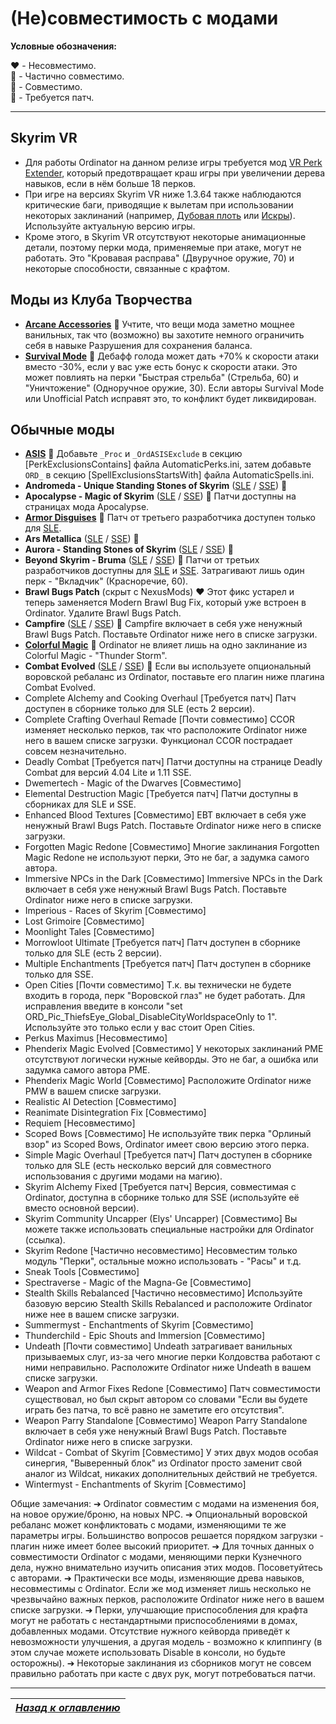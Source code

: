 # (Не)совместимость с модами

**Условные обозначения:**

❤️ - Несовместимо.  
💛 - Частично совместимо.  
💚 - Совместимо.  
💙 - Требуется патч.

------

## Skyrim VR
+ Для работы Ordinator на данном релизе игры требуется мод [VR Perk Extender](https://www.nexusmods.com/skyrimspecialedition/mods/16330), который предотвращает краш игры при увеличении дерева навыков, если в нём больше 18 перков.
+ При игре на версиях Skyrim VR ниже 1.3.64 также наблюдаются критические баги, приводящие к вылетам при использовании некоторых заклинаний (например, [Дубовая плоть](https://elderscrolls.fandom.com/ru/wiki/Дубовая_плоть) или [Искры](https://elderscrolls.fandom.com/ru/wiki/Искры)). Используйте актуальную версию игры.
+ Кроме этого, в Skyrim VR отсутствуют некоторые анимационные детали, поэтому перки мода, применяемые при атаке, могут не работать. Это "Кровавая расправа" (Двуручное оружие, 70) и некоторые способности, связанные с крафтом.

## Моды из Клуба Творчества
+ [**Arcane Accessories**](https://en.uesp.net/wiki/Skyrim:Arcane_Accessories) 💚 Учтите, что вещи мода заметно мощнее ванильных, так что (возможно) вы захотите немного ограничить себя в навыке Разрушения для сохранения баланса.
+ [**Survival Mode**](https://en.uesp.net/wiki/Skyrim:Survival_Mode) 💛 Дебафф голода может дать +70% к скорости атаки вместо -30%, если у вас уже есть бонус к скорости атаки. Это может повлиять на перки "Быстрая стрельба" (Стрельба, 60) и "Уничтожение" (Одноручное оружие, 30). Если авторы Survival Mode или Unofficial Patch исправят это, то конфликт будет ликвидирован.

## Обычные моды
+ [**ASIS**](https://www.nexusmods.com/skyrim/mods/18436) 💙 Добавьте `_Proc` и `_OrdASISExclude` в секцию [PerkExclusionsContains] файла AutomaticPerks.ini, затем добавьте `ORD_` в секцию [SpellExclusionsStartsWith] файла AutomaticSpells.ini.
+ **Andromeda - Unique Standing Stones of Skyrim** ([SLE](https://www.nexusmods.com/skyrim/mods/89219) / [SSE](https://www.nexusmods.com/skyrimspecialedition/mods/14910)) 💚
+ **Apocalypse - Magic of Skyrim** ([SLE](https://www.nexusmods.com/skyrim/mods/16225) / [SSE](https://www.nexusmods.com/skyrimspecialedition/mods/1090)) 💙 Патчи доступны на страницах мода Apocalypse.
+ [**Armor Disguises**](https://www.nexusmods.com/skyrim/mods/20903) 💙 Патч от третьего разработчика доступен только для [SLE](https://www.nexusmods.com/skyrim/mods/77949).
+ **Ars Metallica** ([SLE](https://www.nexusmods.com/skyrim/mods/16084/) / [SSE](https://www.nexusmods.com/skyrimspecialedition/mods/321)) 💚
+ **Aurora - Standing Stones of Skyrim** ([SLE](https://www.nexusmods.com/skyrim/mods/89219) / [SSE](https://www.nexusmods.com/skyrimspecialedition/mods/14910)) 💚
+ **Beyond Skyrim - Bruma** ([SLE](https://www.nexusmods.com/skyrim/mods/84946) / [SSE](https://www.nexusmods.com/skyrimspecialedition/mods/10917)) 💙 Патчи от третьих разработчиков доступны для [SLE](https://www.nexusmods.com/skyrim/mods/85517) и [SSE](https://www.nexusmods.com/skyrimspecialedition/mods/10934). Затрагивают лишь один перк - "Вкладчик" (Красноречие, 60).
+ **Brawl Bugs Patch** (скрыт с NexusMods) ❤️ Этот фикс устарел и теперь заменяется Modern Brawl Bug Fix, который уже встроен в Ordinator. Удалите Brawl Bugs Patch.
+ **Campfire** ([SLE](https://www.nexusmods.com/skyrim/mods/64798) / [SSE](https://www.nexusmods.com/skyrimspecialedition/mods/667)) 💚 Campfire включает в себя уже ненужный Brawl Bugs Patch. Поставьте Ordinator ниже него в списке загрузки.
+ [**Colorful Magic**](https://www.nexusmods.com/skyrim/mods/37440) 💚 Ordinator не влияет лишь на одно заклинание из Colorful Magic - "Thunder Storm".
+ **Combat Evolved** ([SLE](https://www.nexusmods.com/skyrim/mods/56147) / [SSE](https://www.nexusmods.com/skyrimspecialedition/mods/1525)) 💚 Если вы используете опциональный воровской ребаланс из Ordinator, поставьте его плагин ниже плагина Combat Evolved.
+ Complete Alchemy and Cooking Overhaul [Требуется патч]
Патч доступен в сборнике только для SLE (есть 2 версии).
+ Complete Crafting Overhaul Remade [Почти совместимо]
CCOR изменяет несколько перков, так что расположите Ordinator ниже него в вашем списке загрузки. Функционал CCOR пострадает совсем незначительно.
+ Deadly Combat [Требуется патч]
Патчи доступны на странице Deadly Combat для версий 4.04 Lite и 1.11 SSE.
+ Dwemertech - Magic of the Dwarves [Совместимо]
+ Elemental Destruction Magic [Требуется патч]
Патчи доступны в сборниках для SLE и SSE.
+ Enhanced Blood Textures [Совместимо]
EBT включает в себя уже ненужный Brawl Bugs Patch. Поставьте Ordinator ниже него в списке загрузки.
+ Forgotten Magic Redone [Совместимо]
Многие заклинания Forgotten Magic Redone не используют перки, Это не баг, а задумка самого автора.
+ Immersive NPCs in the Dark [Совместимо]
Immersive NPCs in the Dark включает в себя уже ненужный Brawl Bugs Patch. Поставьте Ordinator ниже него в списке загрузки.
+ Imperious - Races of Skyrim [Совместимо]
+ Lost Grimoire [Совместимо]
+ Moonlight Tales [Совместимо]
+ Morrowloot Ultimate [Требуется патч]
Патч доступен в сборнике только для SLE (есть 2 версии).
+ Multiple Enchantments [Требуется патч]
Патч доступен в сборнике только для SSE.
+ Open Cities [Почти совместимо]
Т.к. вы технически не будете входить в города, перк "Воровской глаз" не будет работать. Для исправления введите в консоли "set ORD_Pic_ThiefsEye_Global_DisableCityWorldspaceOnly to 1". Используйте это только если у вас стоит Open Cities.
+ Perkus Maximus [Несовместимо]
+ Phenderix Magic Evolved [Совместимо]
У некоторых заклинаний PME отсутствуют логически нужные кейворды. Это не баг, а ошибка или задумка самого автора PME.
+ Phenderix Magic World [Совместимо]
Расположите Ordinator ниже PMW в вашем списке загрузки.
+ Realistic AI Detection [Совместимо]
+ Reanimate Disintegration Fix [Совместимо]
+ Requiem [Несовместимо]
+ Scoped Bows [Совместимо]
Не используйте твик перка "Орлиный взор" из Scoped Bows, Ordinator имеет свою версию этого перка.
+ Simple Magic Overhaul [Требуется патч]
Патч доступен в сборнике только для SLE (есть несколько версий для совместного использования с другими модами на магию).
+ Skyrim Alchemy Fixed [Требуется патч]
Версия, совместимая с Ordinator, доступна в сборнике только для SSE (используйте её вместо основной версии).
+ Skyrim Community Uncapper (Elys' Uncapper) [Совместимо]
Вы можете также использовать специальные настройки для Ordinator (ссылка).
+ Skyrim Redone [Частично несовместимо]
Несовместим только модуль "Перки", остальные можно использовать - "Расы" и т.д.
+ Sneak Tools [Совместимо]
+ Spectraverse - Magic of the Magna-Ge [Совместимо]
+ Stealth Skills Rebalanced [Частично несовместимо]
Используйте базовую версию Stealth Skills Rebalanced и расположите Ordinator ниже нее в вашем списке загрузки.
+ Summermyst - Enchantments of Skyrim [Совместимо]
+ Thunderchild - Epic Shouts and Immersion [Совместимо]
+ Undeath [Почти совместимо]
Undeath затрагивает ванильных призываемых слуг, из-за чего многие перки Колдовства работают с ними неправильно. Расположите Ordinator ниже Undeath в вашем списке загрузки.
+ Weapon and Armor Fixes Redone [Совместимо]
Патч совместимости существовал, но был скрыт автором со словами "Если вы будете играть без патча, то всё равно не заметите его отсутствия".
+ Weapon Parry Standalone [Совместимо]
Weapon Parry Standalone включает в себя уже ненужный Brawl Bugs Patch. Поставьте Ordinator ниже него в списке загрузки.
+ Wildcat - Combat of Skyrim [Совместимо]
У этих двух модов особая синергия, "Выверенный блок" из Ordinator просто заменит свой аналог из Wildcat, никаких дополнительных действий не требуется.
+ Wintermyst - Enchantments of Skyrim [Совместимо]

Общие замечания:
➔ Ordinator совместим с модами на изменения боя, на новое оружие/броню, на новых NPC.
➔ Опциональный воровской ребаланс может конфликтовать с модами, изменяющими те же параметры игры. Большинство вопросов решается порядком загрузки - плагин ниже имеет более высокий приоритет.
➔ Для точных данных о совместимости Ordinator с модами, меняющими перки Кузнечного дела, нужно внимательно изучить описания этих модов. Посоветуйтесь с авторами.
➔ Практически все моды, изменяющие древа навыков, несовместимы с Ordinator. Если же мод изменяет лишь несколько не чрезвычайно важных перков, расположите Ordinator ниже него в вашем списке загрузки.
➔ Перки, улучшающие приспособления для крафта могут не работать с нестандартными приспособлениями в домах, добавленных модами. Отсутствие нужного кейворда приведёт к невозможности улучшения, а другая модель - возможно к клиппингу (в этом случае можете использовать Disable в консоли, но будьте осторожны).
➔ Некоторые заклинания из сборников могут не совсем правильно работать при касте с двух рук, могут потребоваться патчи.

------

|[*Назад к оглавлению*](Оглавление.md)|
|:---:|
